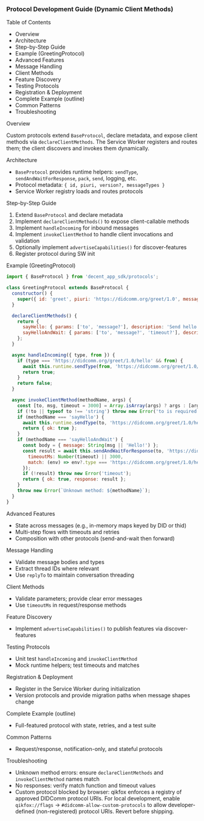 ### Protocol Development Guide (Dynamic Client Methods)

Table of Contents

- Overview
- Architecture
- Step-by-Step Guide
- Example (GreetingProtocol)
- Advanced Features
- Message Handling
- Client Methods
- Feature Discovery
- Testing Protocols
- Registration & Deployment
- Complete Example (outline)
- Common Patterns
- Troubleshooting

Overview

Custom protocols extend `BaseProtocol`, declare metadata, and expose client methods via `declareClientMethods`. The Service Worker registers and routes them; the client discovers and invokes them dynamically.

Architecture

- `BaseProtocol` provides runtime helpers: `sendType`, `sendAndWaitForResponse`, `pack`, `send`, logging, etc.
- Protocol metadata: `{ id, piuri, version?, messageTypes }`
- Service Worker registry loads and routes protocols

Step-by-Step Guide

1) Extend `BaseProtocol` and declare metadata
2) Implement `declareClientMethods()` to expose client-callable methods
3) Implement `handleIncoming` for inbound messages
4) Implement `invokeClientMethod` to handle client invocations and validation
5) Optionally implement `advertiseCapabilities()` for discover-features
6) Register protocol during SW init

Example (GreetingProtocol)

```js
import { BaseProtocol } from 'decent_app_sdk/protocols';

class GreetingProtocol extends BaseProtocol {
  constructor() {
    super({ id: 'greet', piuri: 'https://didcomm.org/greet/1.0', messageTypes: ['https://didcomm.org/greet/1.0/hello', 'https://didcomm.org/greet/1.0/hello-response'] });
  }

  declareClientMethods() {
    return {
      sayHello: { params: ['to', 'message?'], description: 'Send hello' },
      sayHelloAndWait: { params: ['to', 'message?', 'timeout?'], description: 'Send hello and wait', timeoutMs: 3000 },
    };
  }

  async handleIncoming({ type, from }) {
    if (type === 'https://didcomm.org/greet/1.0/hello' && from) {
      await this.runtime.sendType(from, 'https://didcomm.org/greet/1.0/hello-response', { message: 'hi!' });
      return true;
    }
    return false;
  }

  async invokeClientMethod(methodName, args) {
    const [to, msg, timeout = 3000] = Array.isArray(args) ? args : [args];
    if (!to || typeof to !== 'string') throw new Error('to is required');
    if (methodName === 'sayHello') {
      await this.runtime.sendType(to, 'https://didcomm.org/greet/1.0/hello', { message: String(msg || 'Hello!') });
      return { ok: true };
    }
    if (methodName === 'sayHelloAndWait') {
      const body = { message: String(msg || 'Hello!') };
      const result = await this.sendAndWaitForResponse(to, 'https://didcomm.org/greet/1.0/hello', body, {
        timeoutMs: Number(timeout) || 3000,
        match: (env) => env?.type === 'https://didcomm.org/greet/1.0/hello-response' && (env?.from === to || !to),
      });
      if (!result) throw new Error('timeout');
      return { ok: true, response: result };
    }
    throw new Error(`Unknown method: ${methodName}`);
  }
}
```

Advanced Features

- State across messages (e.g., in-memory maps keyed by DID or thid)
- Multi-step flows with timeouts and retries
- Composition with other protocols (send-and-wait then forward)

Message Handling

- Validate message bodies and types
- Extract thread IDs where relevant
- Use `replyTo` to maintain conversation threading

Client Methods

- Validate parameters; provide clear error messages
- Use `timeoutMs` in request/response methods

Feature Discovery

- Implement `advertiseCapabilities()` to publish features via discover-features

Testing Protocols

- Unit test `handleIncoming` and `invokeClientMethod`
- Mock runtime helpers; test timeouts and matches

Registration & Deployment

- Register in the Service Worker during initialization
- Version protocols and provide migration paths when message shapes change

Complete Example (outline)

- Full-featured protocol with state, retries, and a test suite

Common Patterns

- Request/response, notification-only, and stateful protocols

Troubleshooting

- Unknown method errors: ensure `declareClientMethods` and `invokeClientMethod` names match
- No responses: verify match function and timeout values
- Custom protocol blocked by browser: qikfox enforces a registry of approved DIDComm protocol URIs. For local development, enable `qikfox://flags` → `#didcomm-allow-custom-protocols` to allow developer-defined (non-registered) protocol URIs. Revert before shipping.
